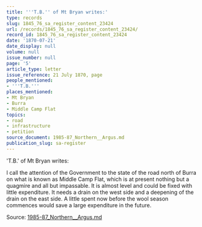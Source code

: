 ```yaml
---
title: '''T.B.'' of Mt Bryan writes:'
type: records
slug: 1845_76_sa_register_content_23424
url: /records/1845_76_sa_register_content_23424/
record_id: 1845_76_sa_register_content_23424
date: '1870-07-21'
date_display: null
volume: null
issue_number: null
page: '5'
article_type: letter
issue_reference: 21 July 1870, page
people_mentioned:
- '''T.B.'''
places_mentioned:
- Mt Bryan
- Burra
- Middle Camp Flat
topics:
- road
- infrastructure
- petition
source_document: 1985-87_Northern__Argus.md
publication_slug: sa-register
---
```


'T.B.' of Mt Bryan writes:

I call the attention of the Government to the state of the road north of Burra on what is known as Middle Camp Flat, which is at present nothing but a quagmire and all but impassable.  It is almost level and could be fixed with little expenditure.  It needs a drain on the west side and a deepening of the drain on the east side.  A little spent now before the wool season commences would save a large expenditure in the future.

Source: [1985-87_Northern__Argus.md](/downloads/markdown/1985-87_Northern__Argus.md)

